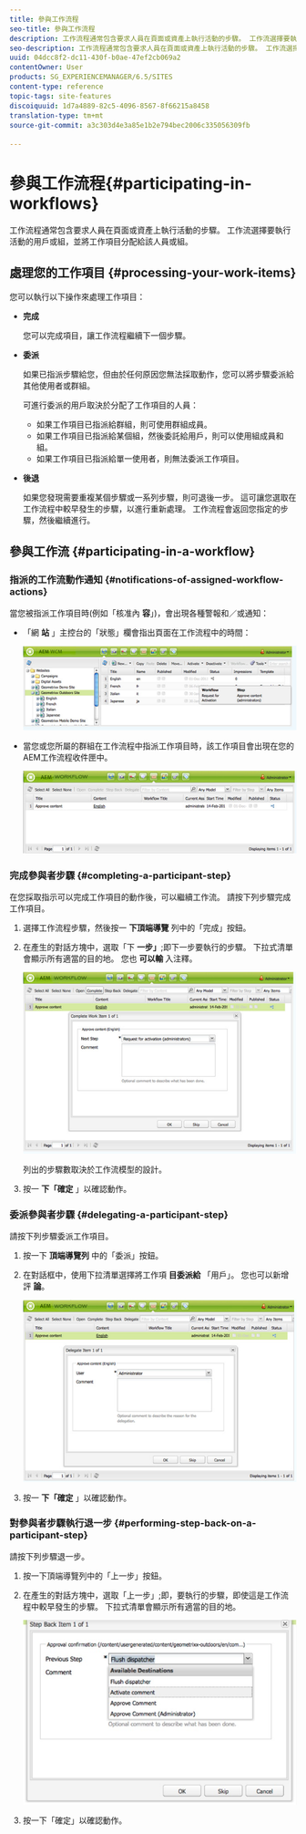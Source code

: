 ```yaml
---
title: 參與工作流程
seo-title: 參與工作流程
description: 工作流程通常包含要求人員在頁面或資產上執行活動的步驟。 工作流選擇要執行活動的用戶或組，並將工作項目分配給該人員或組。
seo-description: 工作流程通常包含要求人員在頁面或資產上執行活動的步驟。 工作流選擇要執行活動的用戶或組，並將工作項目分配給該人員或組。
uuid: 04dcc8f2-dc11-430f-b0ae-47ef2cb069a2
contentOwner: User
products: SG_EXPERIENCEMANAGER/6.5/SITES
content-type: reference
topic-tags: site-features
discoiquuid: 1d7a4889-82c5-4096-8567-8f66215a8458
translation-type: tm+mt
source-git-commit: a3c303d4e3a85e1b2e794bec2006c335056309fb

---
```



# 參與工作流程{#participating-in-workflows}

工作流程通常包含要求人員在頁面或資產上執行活動的步驟。 工作流選擇要執行活動的用戶或組，並將工作項目分配給該人員或組。

## 處理您的工作項目 {#processing-your-work-items}

您可以執行以下操作來處理工作項目：

* **完成**

   您可以完成項目，讓工作流程繼續下一個步驟。

* **委派**

   如果已指派步驟給您，但由於任何原因您無法採取動作，您可以將步驟委派給其他使用者或群組。

   可進行委派的用戶取決於分配了工作項目的人員：

   * 如果工作項目已指派給群組，則可使用群組成員。
   * 如果工作項目已指派給某個組，然後委託給用戶，則可以使用組成員和組。
   * 如果工作項目已指派給單一使用者，則無法委派工作項目。

* **後退**

   如果您發現需要重複某個步驟或一系列步驟，則可退後一步。 這可讓您選取在工作流程中較早發生的步驟，以進行重新處理。 工作流程會返回您指定的步驟，然後繼續進行。

## 參與工作流 {#participating-in-a-workflow}

### 指派的工作流動作通知 {#notifications-of-assigned-workflow-actions}

當您被指派工作項目時(例如「核准內 **容**」)，會出現各種警報和／或通知：

* 「網 **站** 」主控台的「狀態」欄會指出頁面在工作流程中的時間：

   ![workflowstatus-1](assets/workflowstatus-1.png)

* 當您或您所屬的群組在工作流程中指派工作項目時，該工作項目會出現在您的AEM工作流程收件匣中。

   ![工作流收件箱](assets/workflowinbox.png)

### 完成參與者步驟 {#completing-a-participant-step}

在您採取指示可以完成工作項目的動作後，可以繼續工作流。 請按下列步驟完成工作項目。

1. 選擇工作流程步驟，然後按一 **下頂端導覽** 列中的「完成」按鈕。
1. 在產生的對話方塊中，選取「下 **一步」**;即下一步要執行的步驟。 下拉式清單會顯示所有適當的目的地。 您也 **可以輸** 入注釋。

   ![工作流程完整](assets/workflowcomplete.png)

   列出的步驟數取決於工作流模型的設計。

1. 按一 **下「確定** 」以確認動作。

### 委派參與者步驟 {#delegating-a-participant-step}

請按下列步驟委派工作項目。

1. 按一下 **頂端導覽列** 中的「委派」按鈕。
1. 在對話框中，使用下拉清單選擇將工作項 **目委派給** 「用戶」。 您也可以新增評 **論**。

   ![工作流委派](assets/workflowdelegate.png)

1. 按一 **下「確定** 」以確認動作。

### 對參與者步驟執行退一步 {#performing-step-back-on-a-participant-step}

請按下列步驟退一步。

1. 按一下頂端導覽列中的「上一步」按鈕。
1. 在產生的對話方塊中，選取「上一步」;即，要執行的步驟，即使這是工作流程中較早發生的步驟。 下拉式清單會顯示所有適當的目的地。

   ![screen_shot_2018-08-10at155325](assets/screen_shot_2018-08-10at155325.jpg)

1. 按一下「確定」以確認動作。

